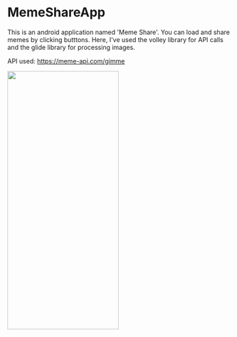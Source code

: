 # MemeShareApp
This is an android application named 'Meme Share'. You can load and share memes by clicking butttons. Here, I've used the volley library for API calls and the glide library for processing images.

API used: https://meme-api.com/gimme

<img src="https://user-images.githubusercontent.com/76429383/213969487-b6e421d8-1b90-437e-9150-f6b837569c59.jpg" width="250" height="580">

